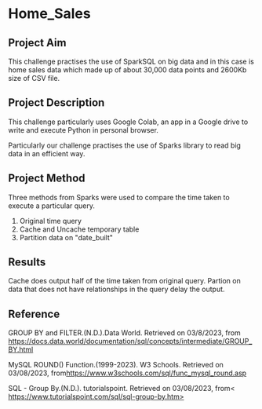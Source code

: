 # Home_Sales

## Project Aim

This challenge practises the use of SparkSQL on big data and in this case is home sales data which made up of about 30,000 data points and 2600Kb size of CSV file. 

## Project Description
This challenge particularly uses Google Colab, an app in a Google drive to write and execute Python in personal browser. 

Particularly our challenge practises the use of Sparks library to read big data in an efficient way.

## Project Method
Three methods from Sparks were used to compare the time taken to execute a particular query.
1. Original time query
2. Cache and Uncache temporary table
3. Partition data on "date_built"

## Results
Cache does output half of the time taken from original query. 
Partion on data that does not have relationships in the query delay the output. 

## Reference
GROUP BY and FILTER.(N.D.).Data World. Retrieved on 03/8/2023, from <https://docs.data.world/documentation/sql/concepts/intermediate/GROUP_BY.html>

MySQL ROUND() Function.(1999-2023). W3 Schools. Retrieved on 03/08/2023, from<https://www.w3schools.com/sql/func_mysql_round.asp>

SQL - Group By.(N.D.). tutorialspoint. Retrieved on 03/08/2023, from< https://www.tutorialspoint.com/sql/sql-group-by.htm>



